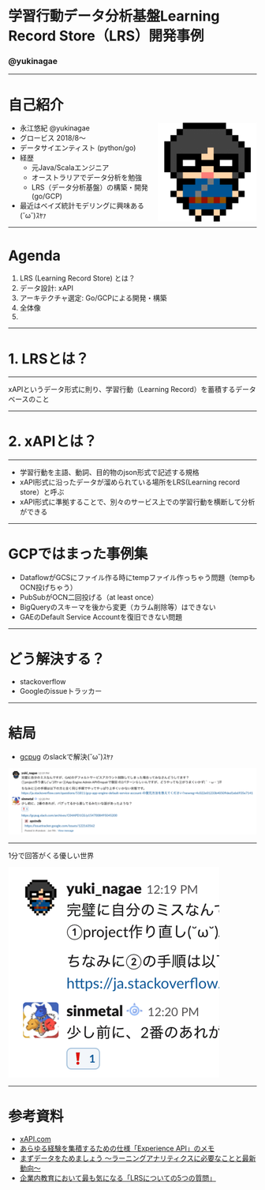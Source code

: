 <!-- $theme: gaia -->
<!-- template: gaia -->

# 学習行動データ分析基盤Learning Record Store（LRS）開発事例

### @yukinagae

<!-- page_number: false -->

---

# 自己紹介

<img src="./images/me.png" style="float: right;" width="200">

- 永江悠紀 @yukinagae
- グロービス 2018/8〜
- データサイエンティスト (python/go)
- 経歴
  - 元Java/Scalaエンジニア
  - オーストラリアでデータ分析を勉強
  - LRS（データ分析基盤）の構築・開発 (go/GCP)
- 最近はベイズ統計モデリングに興味ある(˘ω˘)ｽﾔｧ

<!-- page_number: false -->

---

# Agenda

1. LRS (Learning Record Store) とは？
2. データ設計: xAPI
3. アーキテクチャ選定: Go/GCPによる開発・構築
4. 全体像
5. 

---

# 1. LRSとは？

<!-- page_number: true -->

---

xAPIというデータ形式に則り、学習行動（Learning Record）を蓄積するデータベースのこと

<!-- page_number: true -->

---

# 2. xAPIとは？

<!-- page_number: true -->

---

- 学習行動を主語、動詞、目的物のjson形式で記述する規格
- xAPI形式に沿ったデータが溜められている場所をLRS(Learning record store）と呼ぶ
- xAPI形式に準拠することで、別々のサービス上での学習行動を横断して分析ができる

<!-- page_number: true -->

---

# GCPではまった事例集

- DataflowがGCSにファイル作る時にtempファイル作っちゃう問題（tempもOCN投げちゃう）
- PubSubがOCN二回投げる（at least once）
- BigQueryのスキーマを後から変更（カラム削除等）はできない
- GAEのDefault Service Accountを復旧できない問題

<!-- page_number: true -->

---

# どう解決する？

- stackoverflow
- Googleのissueトラッカー


<!-- page_number: true -->

---

# 結局

- [gcpug](https://gcpug.jp) のslackで解決(˘ω˘)ｽﾔｧ

![gcpugのGAE](./images/gcpug_gae.png)


<!-- page_number: true -->

---

1分で回答がくる優しい世界

![140% center](./images/gcpug_gae_zoom.png)

<!-- page_number: true -->

---

# 参考資料

- [xAPI.com](https://xapi.com)
- [あらゆる経験を集積するための仕様「Experience API」のメモ](https://qiita.com/61503891/items/fedefbc5d322b9eb1d3d)
- [まずデータをためましょう 〜ラーニングアナリティクスに必要なことと最新動向〜](https://www.nii.ac.jp/csi/openforum2016/track/pdf/20160526_LA1_3_nagai.pdf)
- [企業内教育において最も気になる「LRSについての5つの質問」](http://edu.infosign.co.jp/blog/lrs-5)